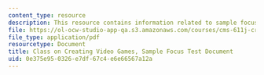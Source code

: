 ```yaml
---
content_type: resource
description: This resource contains information related to sample focus test document.
file: https://ol-ocw-studio-app-qa.s3.amazonaws.com/courses/cms-611j-creating-video-games-fall-2014/0e375e950326e7df67c4e6e66567a12a_MITCMS_611JF14_SamplObsrvr.pdf
file_type: application/pdf
resourcetype: Document
title: Class on Creating Video Games, Sample Focus Test Document
uid: 0e375e95-0326-e7df-67c4-e6e66567a12a
---
```

